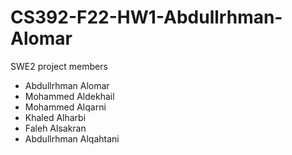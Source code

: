 # CS392-F22-HW1-Abdullrhman-Alomar
SWE2 project members

 - Abdullrhman Alomar
 - Mohammed Aldekhail
 - Mohammed Alqarni
 - Khaled Alharbi
 - Faleh Alsakran
 - Abdullrhman Alqahtani

